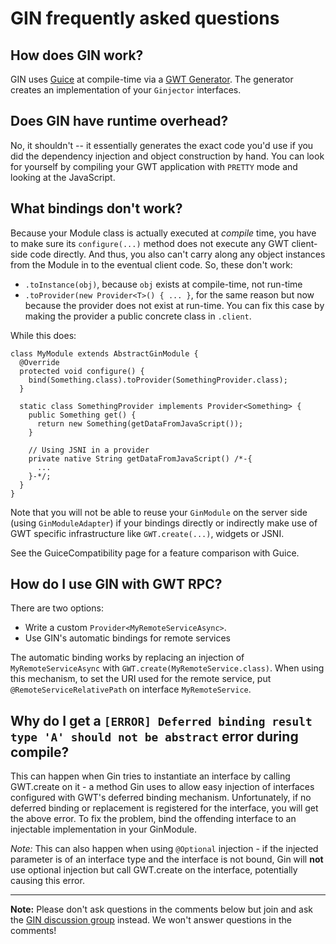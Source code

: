 # GIN frequently asked questions #

## How does GIN work? ##

GIN uses [Guice](http://code.google.com/p/google-guice) at compile-time via a [GWT Generator](http://google-web-toolkit.googlecode.com/svn/javadoc/1.5/com/google/gwt/core/ext/Generator.html). The generator creates an implementation of your `Ginjector` interfaces.

## Does GIN have runtime overhead? ##

No, it shouldn't -- it essentially generates the exact code you'd use if you did the dependency injection and object construction by hand. You can look for yourself by compiling your GWT application with `PRETTY` mode and looking at the JavaScript.

## What bindings don't work? ##

Because your Module class is actually executed at _compile_ time, you have to make sure its `configure(...)` method does not execute any GWT client-side code directly. And thus, you also can't carry along any object instances from the Module in to the eventual client code. So, these don't work:

  * `.toInstance(obj)`, because `obj` exists at compile-time, not run-time
  * `.toProvider(new Provider<T>() { ... }`, for the same reason but now because the provider does not exist at run-time. You can fix this case by making the provider a public concrete class in `.client`.

While this does:
```
class MyModule extends AbstractGinModule {
  @Override
  protected void configure() {
    bind(Something.class).toProvider(SomethingProvider.class);
  }

  static class SomethingProvider implements Provider<Something> {
    public Something get() {
      return new Something(getDataFromJavaScript());
    }

    // Using JSNI in a provider
    private native String getDataFromJavaScript() /*-{
      ...
    }-*/;
  }
}
```

Note that you will not be able to reuse your `GinModule` on the server side (using `GinModuleAdapter`) if your bindings directly or indirectly make use of GWT specific infrastructure like `GWT.create(...)`, widgets or JSNI.

See the GuiceCompatibility page for a feature comparison with Guice.

## How do I use GIN with GWT RPC? ##

There are two options:
  * Write a custom `Provider<MyRemoteServiceAsync>`.
  * Use GIN's automatic bindings for remote services

The automatic binding works by replacing an injection of `MyRemoteServiceAsync` with `GWT.create(MyRemoteService.class)`. When using this mechanism, to set the URI used for the remote service, put `@RemoteServiceRelativePath` on interface `MyRemoteService`.

## Why do I get a `[ERROR] Deferred binding result type 'A' should not be abstract` error during compile? ##

This can happen when Gin tries to instantiate an interface by calling GWT.create on it - a method Gin uses to allow easy injection of interfaces configured with GWT's deferred binding mechanism. Unfortunately, if no deferred binding or replacement is registered for the interface, you will get the above error. To fix the problem, bind the offending interface to an injectable implementation in your GinModule.

_Note:_ This can also happen when using `@Optional` injection - if the injected parameter is of an interface type and the interface is not bound, Gin will **not** use optional injection but call GWT.create on the interface, potentially causing this error.


---


**Note:** Please don't ask questions in the comments below but join and ask the [GIN discussion group](http://groups.google.com/group/google-gin) instead. We won't answer questions in the comments!